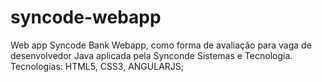 # syncode-webapp
Web app Syncode Bank
Webapp, como forma de avaliação para vaga de desenvolvedor Java aplicada
pela Synconde Sistemas e Tecnologia. Tecnologias: HTML5, CSS3, ANGULARJS;
